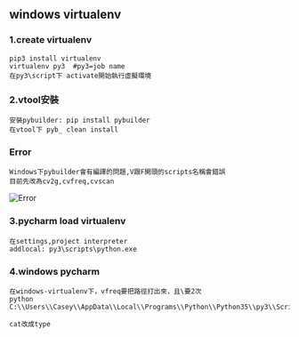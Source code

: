 ## windows virtualenv

### 1.create virtualenv

	pip3 install virtualenv 
	virtualenv py3	#py3=job name
	在py3\script下 activate開始執行虛擬環境

### 2.vtool安裝
	
	安裝pybuilder: pip install pybuilder
	在vtool下 pyb_ clean install
###	Error
	
	Windows下pybuilder會有編譯的問題,V跟F開頭的scripts名稱會錯誤
	目前先改為cv2g,cvfreq,cvscan

![Error](https://github.com/BarryFu/picture/blob/master/14599745_1233657679988641_1987580550_o.png)

### 3.pycharm load virtualenv
	
	在settings,project interpreter 
	addlocal: py3\scripts\python.exe 

### 4.windows pycharm

	在windows-virtualenv下，vfreq要把路徑打出來，且\要2次
	python C:\\Users\\Casey\\AppData\\Local\\Programs\\Python\\Python35\\py3\\Scripts\\cvfreq

	cat改成type

	
